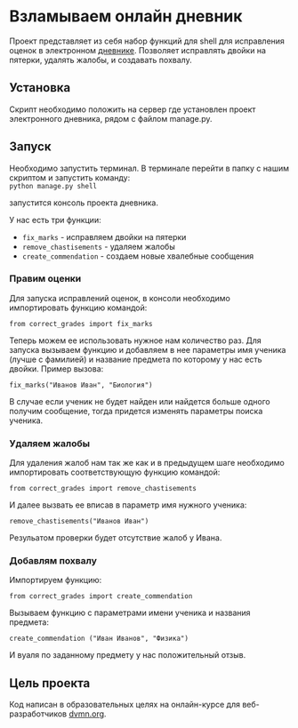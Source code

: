 # Взламываем онлайн дневник

Проект представляет из себя набор функций для shell для исправления оценок в электронном [дневнике](https://github.com/devmanorg/e-diary/tree/master). Позволяет исправлять двойки на пятерки, удалять жалобы, и создавать похвалу.

## Установка

Скрипт необходимо положить на сервер где установлен проект электронного дневника, рядом с файлом manage.py.

## Запуск

Необходимо запустить терминал. В терминале перейти в папку с нашим скриптом и запустить команду:   
```python manage.py shell```   

запустится консоль проекта дневника.   

У нас есть три функции:   
* `fix_marks` - исправляем двойки на пятерки
* `remove_chastisements` - удаляем жалобы
* `create_commendation` - создаем новые хвалебные сообщения


### Правим оценки

Для запуска исправлений оценок, в консоли необходимо импортировать функцию командой:  

```from correct_grades import fix_marks ```

Теперь можем ее использовать нужное нам количество раз.
Для запуска вызываем функцию и добавляем в нее параметры имя ученика (лучше с фамилией) и название предмета по которому у нас есть двойки. Пример вызова:

```fix_marks("Иванов Иван", "Биология")```   

В случае если ученик не будет найден или найдется больше одного получим сообщение, тогда придется изменять параметры поиска ученика.

### Удаляем жалобы

Для удаления жалоб нам так же как и в предыдущем шаге необходимо импортировать соответствующую функцию командой:   

```from correct_grades import remove_chastisements```

И далее вызвать ее вписав в параметр имя нужного ученика:

```remove_chastisements("Иванов Иван")```

Резульатом проверки будет отсутствие жалоб у Ивана.

### Добавлям похвалу

Импортируем функцию:   

```from correct_grades import create_commendation```

Вызываем функцию c параметрами имени ученика и названия предмета:

```create_commendation ("Иван Иванов", "Физика")```

И вуаля по заданному предмету у нас положительный отзыв.

## Цель проекта

Код написан в образовательных целях на онлайн-курсе для веб-разработчиков [dvmn.org](https://dvmn.org/).




